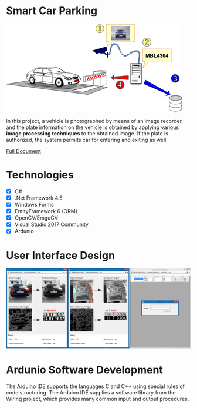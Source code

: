 # Smart Car Parking
![Smart Car Parking](https://raw.githubusercontent.com/utkucanturkan/CarPlateRecognizer/master/SmartCarPark/SmartCarPark/files/SmartCarParking.png)

In this project, a vehicle is photographed by means of an image recorder, and the plate information on the vehicle is obtained by applying various **image processing techniques** to the obtained image. If the plate is authorized, the system permits car for entering and exiting as well.

[Full Document](https://www.dropbox.com/s/szs5cwsu9x9hvcl/Come492%20-%20Smart%20Car%20Park%20-%20Final%20Report.docx?dl=0)

# Technologies

 - [x] C#
 - [x] .Net Framework 4.5
 - [x] Windows Forms
 - [x] EntityFramework 6 (ORM)
 - [x] OpenCV/EmguCV
 - [x] Visual Studio 2017 Community
 - [x] Ardunio

# User Interface Design
![UI Design](https://raw.githubusercontent.com/utkucanturkan/CarPlateRecognizer/master/SmartCarPark/SmartCarPark/files/UIDesign.jpg)

# Ardunio Software Development

The Arduino IDE supports the languages C and C++ using special rules of code structuring. The Arduino IDE supplies a software library from the Wiring project, which provides many common input and output procedures.
